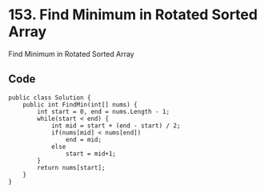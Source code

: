 # 153. Find Minimum in Rotated Sorted Array
Find Minimum in Rotated Sorted Array

## Code
    public class Solution {
        public int FindMin(int[] nums) {
            int start = 0, end = nums.Length - 1;
            while(start < end) {
                int mid = start + (end - start) / 2;
                if(nums[mid] < nums[end]) 
                    end = mid;
                else 
                    start = mid+1;
            }
            return nums[start];
        }
    }